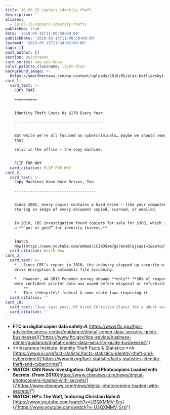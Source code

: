 ```yaml
---
title: 18.05.15 copiers identity theft
description: ''
aliases:
  - 18-05-15-copiers-identity-theft/
published: true
date: '2018-05-15T11:00:50+00:00'
publishDate: '2018-05-15T11:00:50+00:00'
lastmod: '2018-05-15T11:34:02+00:00'
tags: []
post_author: []
section: quickreads
card_series: now you know
color_palette_classname: light-blue
background_image: >-
  https://smarthernews.com/wp-content/uploads/2018/05/alex-kotliarskyi-361081-unsplash-scaled.jpg
card_1:
  card_text: >-
    COPY THAT.

    ==========


    Identity Theft Costs Us $17B Every Year.

    ----------------------------------------


    But while we’re all focused on cybercriminals… maybe we should remember
    that  

    relic in the office – the copy machine.


    FLIP FOR WHY
  card_citation: FLIP FOR WHY
card_2:
  card_text: >-
    Copy Machines Have Hard Drives, Too.

    ------------------------------------


    Since 2002, every copier contains a hard drive – like your computer’s –
    storing an image of every document copied, scanned, or emailed.


    In 2010, CBS investigation found copiers for sale for $300, which it called
    a **“pot of gold” for identity thieves.**


    [Watch
    Now](https://www.youtube.com/embed/iC38D5am7go?enablejsapi=1&autoplay=1&rel=0)
  card_citation: Watch Now
card_3:
  card_text: >-
    *   Since CBS’s report in 2010, the industry stepped up security with hard
    drive encryption & automatic file scrubbing.

    *   However, aA 2015 Ponemon survey showed **only** **38% of respondents
    were confident printer data was wiped before disposal or refurbishment.  
        **
    *   This \*despite\* federal & some state laws requiring it.
  card_citation: ''
card_10:
  card_text: "Just last year, HP hired Christian Slater for a short series called a\x1CThe Wolfa\x1D to illustrate how insecure office copiers/printers can be. Watch that here:\n\n[view sources](https://smarthernews.com/18-05-15-copiers-identity-theft/)"
  card_citation: ''
---
```

*   **FTC on digital copier data safety:A** [https://www.ftc.gov/tips-advice/business-center/guidance/digital-copier-data-security-guide-businesses](\"https://www.ftc.gov/tips-advice/business-center/guidance/digital-copier-data-security-guide-businesses\")
*   **Insurance Institute: Identity Theft Facts & Statistics:**A [https://www.iii.org/fact-statistic/facts-statistics-identity-theft-and-cybercrime](\"https://www.iii.org/fact-statistic/facts-statistics-identity-theft-and-cybercrime\")
*   **WATCH: CBS News Investigation: Digital Photocopiers Loaded with Secrets: (From 2010)**[https://www.cbsnews.com/news/digital-photocopiers-loaded-with-secrets/](\"https://www.cbsnews.com/news/digital-photocopiers-loaded-with-secrets/\")
*   **WATCH: HP’s The Wolf, featuring Christian Bale:A** [https://www.youtube.com/watch?v=U3QXMMV-Srs](\"https://www.youtube.com/watch?v=U3QXMMV-Srs\")